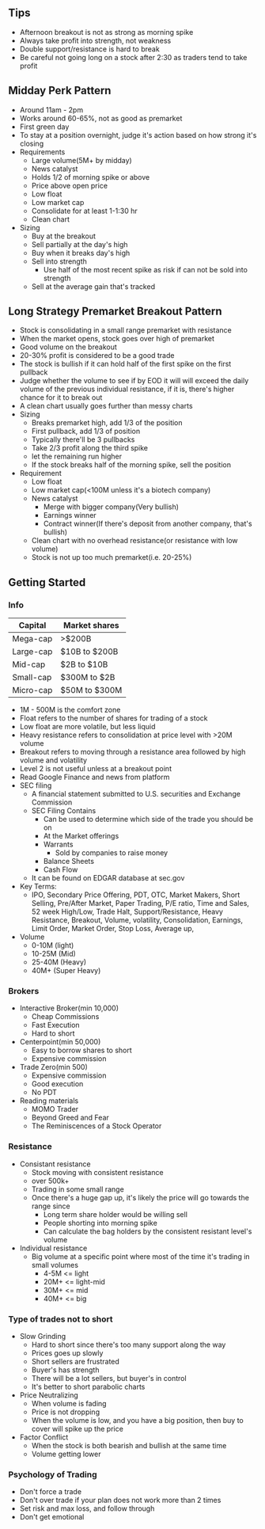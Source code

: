 ## Tips
* Afternoon breakout is not as strong as morning spike
* Always take profit into strength, not weakness
* Double support/resistance is hard to break
* Be careful not going long on a stock after 2:30 as traders tend to take profit

## Midday Perk Pattern
* Around 11am - 2pm
* Works around 60-65%, not as good as premarket
* First green day
* To stay at a position overnight, judge it's action based on how strong it's closing
* Requirements
	* Large volume(5M+ by midday)
	* News catalyst
	* Holds 1/2 of morning spike or above
	* Price above open price
	* Low float
	* Low market cap
	* Consolidate for at least 1-1:30 hr
	* Clean chart
* Sizing
	* Buy at the breakout
	* Sell partially at the day's high
	* Buy when it breaks day's high
	* Sell into strength
		* Use half of the most recent spike as risk if can not be sold into strength
	* Sell at the average gain that's tracked

## Long Strategy Premarket Breakout Pattern
* Stock is consolidating in a small range premarket with resistance
* When the market opens, stock goes over high of premarket
* Good volume on the breakout
* 20-30% profit is considered to be a good trade
* The stock is bullish if it can hold half of the first spike on the first pullback
* Judge whether the volume to see if by EOD it will will exceed the daily volume of the previous individual resistance, if it is, there's higher chance for it to break out
* A clean chart usually goes further than messy charts
* Sizing
	* Breaks premarket high, add 1/3 of the position
	* First pullback, add 1/3 of position
	* Typically there'll be 3 pullbacks
	* Take 2/3 profit along the third spike
	* let the remaining run higher
	* If the stock breaks half of the morning spike, sell the position
* Requirement
	* Low float
	* Low market cap(<100M unless it's a biotech company)
	* News catalyst
		* Merge with bigger company(Very bullish)
		* Earnings winner
		* Contract winner(If there's deposit from another company, that's bullish)
	* Clean chart with no overhead resistance(or resistance with low volume)
	* Stock is not up too much premarket(i.e. 20-25%)


## Getting Started
### Info
|Capital|Market shares|
|--|--|
| Mega-cap | >$200B|
| Large-cap | $10B to $200B|
| Mid-cap | $2B to $10B|
| Small-cap | $300M to $2B|
| Micro-cap | $50M to $300M|
* 1M - 500M is the comfort zone
* Float refers to the number of shares for trading of a stock
* Low float are more volatile, but less liquid
* Heavy resistance refers to consolidation at price level with >20M volume
* Breakout refers to moving through a resistance area followed by high volume and volatility
* Level 2 is not useful unless at a breakout point
* Read Google Finance and news from platform
* SEC filing
	* A financial statement submitted to U.S. securities and Exchange Commission
	* SEC Filing Contains
		* Can be used to determine which side of the trade you should be on
		* At the Market offerings
		* Warrants
			* Sold by companies to raise money
		* Balance Sheets
		* Cash Flow
	* It can be found on EDGAR database at sec.gov
* Key Terms:
	* IPO, Secondary Price Offering, PDT, OTC, Market Makers, Short Selling, Pre/After Market, Paper Trading, P/E ratio, Time and Sales, 52 week High/Low, Trade Halt, Support/Resistance, Heavy Resistance, Breakout, Volume, volatility, Consolidation, Earnings, Limit Order, Market Order, Stop Loss, Average up, 
* Volume
	* 0-10M (light)
	* 10-25M (Mid)
	* 25-40M (Heavy)
	* 40M+ (Super Heavy)

### Brokers
* Interactive Broker(min 10,000)
	* Cheap Commissions
	* Fast Execution
	* Hard to short
* Centerpoint(min 50,000)
	* Easy to borrow shares to short
	* Expensive commission
* Trade Zero(min 500)
	* Expensive commission
	* Good execution
	* No PDT
* Reading materials
	* MOMO Trader
	* Beyond Greed and Fear
	* The Reminiscences of a Stock Operator

### Resistance
* Consistant resistance
	* Stock moving with consistent resistance
	* over 500k+
	* Trading in some small range
	* Once there's a huge gap up, it's likely the price will go towards the range since
		* Long term share holder would be willing sell
		* People shorting into morning spike
		* Can calculate the bag holders by the consistent resistant level's volume
* Individual resistance
	* Big volume at a specific point where most of the time it's trading in small volumes
		* 4-5M  <= light
		* 20M+  <= light-mid
		* 30M+  <= mid
		* 40M+  <= big

### Type of trades not to short
* Slow Grinding
	* Hard to short since there's too many support along the way
	* Prices goes up slowly
	* Short sellers are frustrated
	* Buyer's has strength
	* There will be a lot sellers, but buyer's in control
	* It's better to short parabolic charts
* Price Neutralizing
	* When volume is fading
	* Price is not dropping
	* When the volume is low, and you have a big position, then buy to cover will spike up the price
* Factor Conflict
	* When the stock is both bearish and bullish at the same time
	* Volume getting lower

### Psychology of Trading
* Don't force a trade
* Don't over trade if your plan does not work more than 2 times
* Set risk and max loss, and follow through
* Don't get emotional


<!--stackedit_data:
eyJoaXN0b3J5IjpbLTg0MTA3NzgwLDk3MDg0MzE4OSwyMDQyMj
k1MzgsNzM2MTgyOTk1LDE5MjQ1NTk4OSw2MjQyMDA0ODUsLTg5
MTgyNDMyMSw1NzU4ODY5NjIsNTg3ODc1ODk1LDg1Mjg3MzM5MS
wtMTA5NzcxMTQ1OCwtMjAwNTk4MDAwMiwxOTY4MzYzOTI0LC02
NTAxMTczMDUsLTEzMTkwMTg4MjEsMTg3Mzg5MzE3MiwyNDE4Mz
E2MzcsNDc0MjE2NTM5LC03NjM1MTIzNDQsLTk3NTk0NDA0Nl19

-->